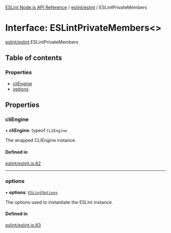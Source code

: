 [ESLint Node.js API Reference](../index.md) / [eslint/eslint](../modules/eslint_eslint.md) / ESLintPrivateMembers

# Interface: ESLintPrivateMembers<\>

[eslint/eslint](../modules/eslint_eslint.md).ESLintPrivateMembers

## Table of contents

### Properties

* [cliEngine](eslint_eslint.ESLintPrivateMembers.md#cliengine)
* [options](eslint_eslint.ESLintPrivateMembers.md#options)

## Properties

### cliEngine

• **cliEngine**: typeof `CLIEngine`

The wrapped CLIEngine instance.

#### Defined in

[eslint/eslint.js:82](https://github.com/bpmutter/eslint/blob/fd0ad7338/lib/eslint/eslint.js#L82)

___

### options

• **options**: [`ESLintOptions`](eslint_eslint.ESLintOptions.md)

The options used to instantiate the ESLint instance.

#### Defined in

[eslint/eslint.js:83](https://github.com/bpmutter/eslint/blob/fd0ad7338/lib/eslint/eslint.js#L83)
